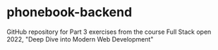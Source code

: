 # phonebook-backend
GitHub repository for Part 3 exercises from the course Full Stack open 2022, "Deep Dive into Modern Web Development"
